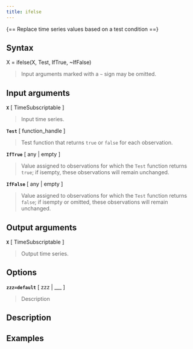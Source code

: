 ```yaml
---
title: ifelse
---
```




{== Replace time series values based on a test condition ==}


## Syntax 

X = ifelse(X, Test, IfTrue, ~IfFalse)
>
> Input arguments marked with a `~` sign may be omitted.
>

## Input arguments 

__`X`__ [ TimeSubscriptable ]
> 
> Input time series.
> 

__`Test`__ [ function_handle ]
> 
> Test function that returns `true` or
> `false` for each observation.
> 

__`IfTrue`__ [ any | empty ]
> 
> Value assigned to observations for which the
> `Test` function returns `true`; if isempty, these observations will
> remain unchanged.
> 

__`IfFalse`__ [ any | empty ]
> 
> Value assigned to observations for which
> the `Test` function returns `false`; if isempty or omitted, these
> observations will remain unchanged.
> 

## Output arguments 

__`X`__ [ TimeSubscriptable ]
> 
> Output time series.
> 


## Options 

__`zzz=default`__ [ zzz | ___ ]
> 
> Description
> 


## Description 



## Examples

```matlab
```

